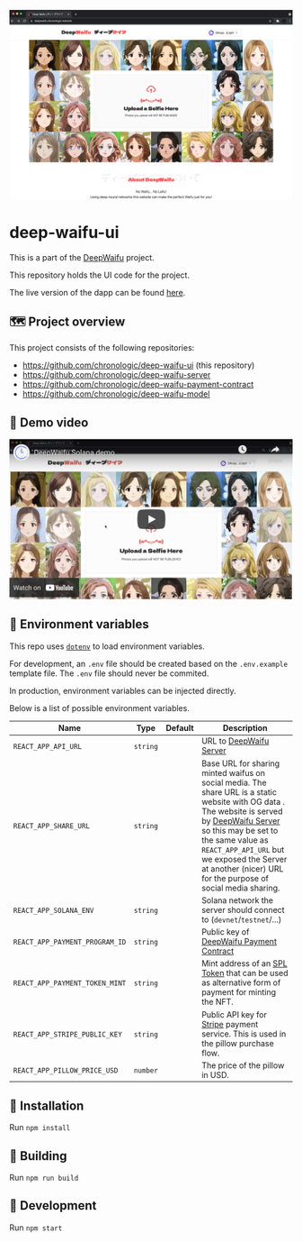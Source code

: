 ![DeepWaifu Main](public/Main.jpg)

# deep-waifu-ui

This is a part of the [DeepWaifu](https://blog.chronologic.network/no-waifu-no-laifu-we-use-deep-networks-to-draw-your-anime-style-portrait-5fbb0ee6b16a) project.

This repository holds the UI code for the project.

The live version of the dapp can be found [here](https://deepwaifu.chronologic.network/).

## 🗺 Project overview

This project consists of the following repositories:

- https://github.com/chronologic/deep-waifu-ui (this repository)
- https://github.com/chronologic/deep-waifu-server
- https://github.com/chronologic/deep-waifu-payment-contract
- https://github.com/chronologic/deep-waifu-model

## 👀 Demo video

[![Demo Video](public/DemoVideo.jpg)](https://youtu.be/hTFxlKN7sFw)

## 🔧 Environment variables

This repo uses [`dotenv`](https://www.npmjs.com/package/dotenv) to load environment variables.

For development, an `.env` file should be created based on the `.env.example` template file. The `.env` file should never be commited.

In production, environment variables can be injected directly.

Below is a list of possible environment variables.

| Name                           | Type     | Default | Description                                                                                                                                                                                                                                                                                                                             |
| ------------------------------ | -------- | ------- | --------------------------------------------------------------------------------------------------------------------------------------------------------------------------------------------------------------------------------------------------------------------------------------------------------------------------------------- |
| `REACT_APP_API_URL`            | `string` |         | URL to [DeepWaifu Server](https://github.com/chronologic/deep-waifu-server)                                                                                                                                                                                                                                                             |
| `REACT_APP_SHARE_URL`          | `string` |         | Base URL for sharing minted waifus on social media. The share URL is a static website with OG data . The website is served by [DeepWaifu Server](https://github.com/chronologic/) so this may be set to the same value as `REACT_APP_API_URL` but we exposed the Server at another (nicer) URL for the purpose of social media sharing. |
| `REACT_APP_SOLANA_ENV`         | `string` |         | Solana network the server should connect to (`devnet`/`testnet`/...)                                                                                                                                                                                                                                                                    |
| `REACT_APP_PAYMENT_PROGRAM_ID` | `string` |         | Public key of [DeepWaifu Payment Contract](https://github.com/chronologic/deep-waifu-payment-contract)                                                                                                                                                                                                                                  |
| `REACT_APP_PAYMENT_TOKEN_MINT` | `string` |         | Mint address of an [SPL Token](https://spl.solana.com/token) that can be used as alternative form of payment for minting the NFT.                                                                                                                                                                                                       |
| `REACT_APP_STRIPE_PUBLIC_KEY`  | `string` |         | Public API key for [Stripe](https://stripe.com/docs/api/authentication) payment service. This is used in the pillow purchase flow.                                                                                                                                                                                                      |
| `REACT_APP_PILLOW_PRICE_USD`   | `number` |         | The price of the pillow in USD.                                                                                                                                                                                                                                                                                                         |

## 💽 Installation

Run `npm install`

## 🚧 Building

Run `npm run build`

## 👷 Development

Run `npm start`
